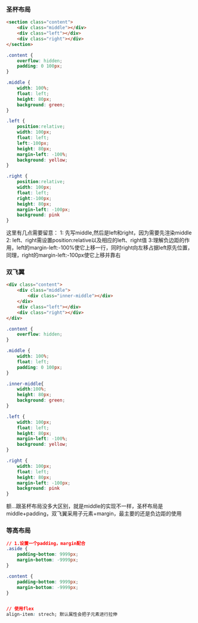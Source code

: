 ### 圣杯布局
```html
<section class="content">
    <div class="middle"></div>
    <div class="left"></div>
    <div class="right"></div>
</section>
```

```css
.content {
    overflow: hidden;
    padding: 0 100px;
}

.middle {	
    width: 100%;
    float: left;
    height: 80px;
    background: green;
}

.left {
    position:relative;
    width: 100px;
    float: left;
    left:-100px;
    height: 80px;
    margin-left: -100%;
    background: yellow;
}

.right {
    position:relative;			
    width: 100px;
    float: left;
    right:-100px;
    height: 80px;
    margin-left: -100px;
    background: pink
}
```
这里有几点需要留意：
1: 先写middle,然后是left和right，因为需要先渲染middle
2: left、right需设置position:relative以及相应的left、right值
3:理解负边距的作用，left的margin-left:-100%使它上移一行，同时right向左移占据left原先位置，同理，right的margin-left:-100px使它上移并靠右

### 双飞翼
```html
<div class="content">
    <div class="middle">
        <div class="inner-middle"></div>
    </div>
    <div class="left"></div>
    <div class="right"></div>
</div>
```

```css
.content {
    overflow: hidden;
}

.middle {			
    width: 100%;
    float: left;
    padding: 0 100px;
}

.inner-middle{
    width:100%;
    height: 80px;
    background: green;			
}

.left {
    width: 100px;
    float: left;
    height: 80px;
    margin-left: -100%;
    background: yellow;
}

.right {			
    width: 100px;
    float: left;
    height: 80px;
    margin-left: -100px;
    background: pink
}
```
额...跟圣杯布局没多大区别，就是middle的实现不一样，圣杯布局是middle+padding，双飞翼采用子元素+margin，最主要的还是负边距的使用


### 等高布局
```css
// 1.设置一个padding，margin配合
.aside {
    padding-bottom: 9999px;
    margin-bottom: -9999px;
}

.content {
    padding-bottom: 9999px;
    margin-bottom: -9999px;
}


// 使用flex
align-item: strech; 默认属性会把子元素进行拉伸
```